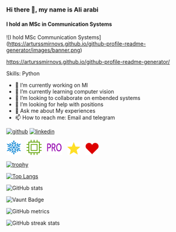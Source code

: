 ### Hi there 👋, my name is Ali arabi 
#### I hold an MSc in Communication Systems
![I hold MSc Communication Systems]
(https://arturssmirnovs.github.io/github-profile-readme-generator/images/banner.png)

https://arturssmirnovs.github.io/github-profile-readme-generator/


Skills: Python

- 🔭 I’m currently working on Ml 
- 🌱 I’m currently learning computer vision  
- 👯 I’m looking to collaborate on embended systems  
- 🤔 I’m looking for help with positions 
- 💬 Ask me about My experiences 
- 📫 How to reach me: Email and telegram 


[<img src='https://cdn.jsdelivr.net/npm/simple-icons@3.0.1/icons/github.svg' alt='github' height='40'>](https://github.com/githubusername)  [<img src='https://cdn.jsdelivr.net/npm/simple-icons@3.0.1/icons/linkedin.svg' alt='linkedin' height='40'>](https://www.linkedin.com/in/linkdinUserName/)  

<a href='https://archiveprogram.github.com/'><img src='https://raw.githubusercontent.com/acervenky/animated-github-badges/master/assets/acbadge.gif' width='40' height='40'></a> <a href='https://docs.github.com/en/developers'><img src='https://raw.githubusercontent.com/acervenky/animated-github-badges/master/assets/devbadge.gif' width='40' height='40'></a> <a href='https://github.com/pricing'><img src='https://raw.githubusercontent.com/acervenky/animated-github-badges/master/assets/pro.gif' width='40' height='40'></a> <a href='https://stars.github.com/'><img src='https://raw.githubusercontent.com/acervenky/animated-github-badges/master/assets/starbadge.gif' width='35' height='35'></a> <a href='https://docs.github.com/en/github/supporting-the-open-source-community-with-github-sponsors'><img src='https://raw.githubusercontent.com/acervenky/animated-github-badges/master/assets/sponsorbadge.gif' width='35' height='35'></a> 

[![trophy](https://github-profile-trophy.vercel.app/?username=githubusername)](https://github.com/ryo-ma/github-profile-trophy)

[![Top Langs](https://github-readme-stats.vercel.app/api/top-langs/?username=githubusername)](https://github.com/anuraghazra/github-readme-stats)

![GitHub stats](https://github-readme-stats.vercel.app/api?username=githubusername&show_icons=true&count_private=true)  

![Vaunt Badge](https://api.vaunt.dev/v1/github/entities/githubusername/contributions?format=svg&private=true)  

![GitHub metrics](https://metrics.lecoq.io/githubusername)  

![GitHub streak stats](https://streak-stats.demolab.com/?user=githubusername)  

